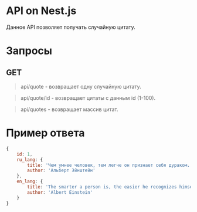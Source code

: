 # API on Nest.js

Данное API позволяет получать случайную цитату.

# Запросы
## GET
>api/quote - возвращает одну случайную цитату.

>api/quote/id - возвращает цитаты с данным id (1-100).

>api/quotes - возвращает массив цитат.

# Пример ответа

```JavaScript
{
    id: 1,
    ru_lang: {
        title: 'Чем умнее человек, тем легче он признает себя дураком.', 
        author: 'Альберт Эйнштейн'
    },
    en_lang: {
        title: 'The smarter a person is, the easier he recognizes himself as a fool.',
        author: 'Albert Einstein'
    }
}
```
